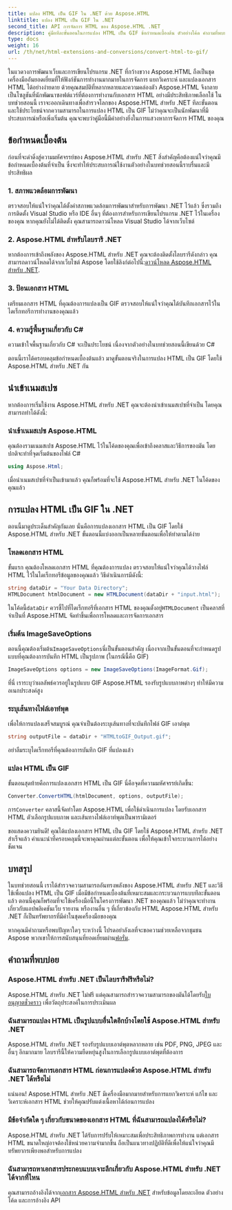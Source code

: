 ```yaml
---
title: แปลง HTML เป็น GIF ใน .NET ด้วย Aspose.HTML
linktitle: แปลง HTML เป็น GIF ใน .NET
second_title: API การจัดการ HTML ของ Aspose.HTML .NET
description: คู่มือทีละขั้นตอนในการแปลง HTML เป็น GIF ข้อกำหนดเบื้องต้น ตัวอย่างโค้ด คำถามที่พบบ่อย และอื่นๆ อีกมากมาย! เพิ่มประสิทธิภาพการจัดการ HTML ของคุณด้วย Aspose.HTML
type: docs
weight: 16
url: /th/net/html-extensions-and-conversions/convert-html-to-gif/
---
```


ในแวดวงการพัฒนาเว็บและการเขียนโปรแกรม .NET ที่กว้างขวาง Aspose.HTML ถือเป็นชุดเครื่องมืออันยอดเยี่ยมที่ให้ฟังก์ชันการทำงานมากมายในการจัดการ แยกวิเคราะห์ และแปลงเอกสาร HTML ได้อย่างง่ายดาย ด้วยคุณสมบัติที่หลากหลายและความคล่องตัว Aspose.HTML จึงกลายเป็นโซลูชันที่นักพัฒนาซอฟต์แวร์ที่ต้องการทำงานกับเอกสาร HTML อย่างมีประสิทธิภาพเลือกใช้ ในบทช่วยสอนนี้ เราจะออกเดินทางเพื่อสำรวจโลกของ Aspose.HTML สำหรับ .NET ทีละขั้นตอน และใช้ประโยชน์จากความสามารถในการแปลง HTML เป็น GIF ไม่ว่าคุณจะเป็นนักพัฒนาที่มีประสบการณ์หรือเพิ่งเริ่มต้น คุณจะพบว่าคู่มือนี้มีค่าอย่างยิ่งในการแสวงหาการจัดการ HTML ของคุณ

## ข้อกำหนดเบื้องต้น

ก่อนที่จะดำดิ่งสู่ความมหัศจรรย์ของ Aspose.HTML สำหรับ .NET สิ่งสำคัญคือต้องแน่ใจว่าคุณมีข้อกำหนดเบื้องต้นที่จำเป็น ซึ่งจะทำให้ประสบการณ์ใช้งานตัวอย่างในบทช่วยสอนนี้ราบรื่นและมีประสิทธิผล

### 1. สภาพแวดล้อมการพัฒนา

ตรวจสอบให้แน่ใจว่าคุณได้ตั้งค่าสภาพแวดล้อมการพัฒนาสำหรับการพัฒนา .NET ไว้แล้ว ซึ่งรวมถึงการติดตั้ง Visual Studio หรือ IDE อื่นๆ ที่ต้องการสำหรับการเขียนโปรแกรม .NET ไว้ในเครื่องของคุณ หากคุณยังไม่ได้ติดตั้ง คุณสามารถดาวน์โหลด Visual Studio ได้จากเว็บไซต์

### 2. Aspose.HTML สำหรับไลบรารี .NET

 หากต้องการเข้าถึงพลังของ Aspose.HTML สำหรับ .NET คุณจะต้องติดตั้งไลบรารีดังกล่าว คุณสามารถดาวน์โหลดได้จากเว็บไซต์ Aspose โดยใช้ลิงก์ต่อไปนี้:[ดาวน์โหลด Aspose.HTML สำหรับ .NET](https://releases.aspose.com/html/net/).

### 3. ป้อนเอกสาร HTML

เตรียมเอกสาร HTML ที่คุณต้องการแปลงเป็น GIF ตรวจสอบให้แน่ใจว่าคุณได้บันทึกเอกสารไว้ในไดเร็กทอรีการทำงานของคุณแล้ว

### 4. ความรู้พื้นฐานเกี่ยวกับ C#

ความเข้าใจพื้นฐานเกี่ยวกับ C# จะเป็นประโยชน์ เนื่องจากตัวอย่างในบทช่วยสอนนี้เขียนด้วย C#

ตอนนี้เราได้ครอบคลุมข้อกำหนดเบื้องต้นแล้ว มาดูขั้นตอนจริงในการแปลง HTML เป็น GIF โดยใช้ Aspose.HTML สำหรับ .NET กัน

## นำเข้าเนมสเปซ

หากต้องการเริ่มใช้งาน Aspose.HTML สำหรับ .NET คุณจะต้องนำเข้าเนมสเปซที่จำเป็น โดยคุณสามารถทำได้ดังนี้:

### นำเข้าเนมสเปซ Aspose.HTML

คุณต้องรวมเนมสเปซ Aspose.HTML ไว้ในโค้ดของคุณเพื่อเข้าถึงคลาสและวิธีการของมัน โดยปกติจะทำที่จุดเริ่มต้นของไฟล์ C#

```csharp
using Aspose.Html;
```

เมื่อนำเนมสเปซที่จำเป็นเข้ามาแล้ว คุณก็พร้อมที่จะใช้ Aspose.HTML สำหรับ .NET ในโค้ดของคุณแล้ว

## การแปลง HTML เป็น GIF ใน .NET

ตอนนี้มาดูประเด็นสำคัญกันเลย นั่นคือการแปลงเอกสาร HTML เป็น GIF โดยใช้ Aspose.HTML สำหรับ .NET ขั้นตอนนี้แบ่งออกเป็นหลายขั้นตอนเพื่อให้ทำตามได้ง่าย

### โหลดเอกสาร HTML

ขั้นแรก คุณต้องโหลดเอกสาร HTML ที่คุณต้องการแปลง ตรวจสอบให้แน่ใจว่าคุณได้วางไฟล์ HTML ไว้ในไดเร็กทอรีข้อมูลของคุณแล้ว วิธีดำเนินการมีดังนี้:

```csharp
string dataDir = "Your Data Directory";
HTMLDocument htmlDocument = new HTMLDocument(dataDir + "input.html");
```

 ในโค้ดนี้`dataDir` ควรชี้ไปที่ไดเร็กทอรีที่เอกสาร HTML ของคุณตั้งอยู่`HTMLDocument` เป็นคลาสที่จำเป็นที่ Aspose.HTML จัดทำขึ้นเพื่อการโหลดและการจัดการเอกสาร

### เริ่มต้น ImageSaveOptions

 ตอนนี้คุณต้องเริ่มต้น`ImageSaveOptions`นี่เป็นขั้นตอนสำคัญ เนื่องจากเป็นขั้นตอนที่จะกำหนดรูปแบบที่คุณต้องการบันทึก HTML เป็นรูปภาพ (ในกรณีนี้คือ GIF)

```csharp
ImageSaveOptions options = new ImageSaveOptions(ImageFormat.Gif);
```

ที่นี่ เราระบุว่าผลลัพธ์ควรอยู่ในรูปแบบ GIF Aspose.HTML รองรับรูปแบบภาพต่างๆ ทำให้มีความอเนกประสงค์สูง

### ระบุเส้นทางไฟล์เอาท์พุต

เพื่อให้การแปลงเสร็จสมบูรณ์ คุณจำเป็นต้องระบุเส้นทางที่จะบันทึกไฟล์ GIF เอาต์พุต

```csharp
string outputFile = dataDir + "HTMLtoGIF_Output.gif";
```

อย่าลืมระบุไดเร็กทอรีที่คุณต้องการบันทึก GIF ที่แปลงแล้ว

### แปลง HTML เป็น GIF

ขั้นตอนสุดท้ายคือการแปลงเอกสาร HTML เป็น GIF นี่คือจุดที่ความมหัศจรรย์เกิดขึ้น:

```csharp
Converter.ConvertHTML(htmlDocument, options, outputFile);
```

 การ`Converter` คลาสนี้จัดทำโดย Aspose.HTML เพื่อใช้ดำเนินการแปลง โดยรับเอกสาร HTML ตัวเลือกรูปแบบภาพ และเส้นทางไฟล์เอาท์พุตเป็นพารามิเตอร์

ขอแสดงความยินดี! คุณได้แปลงเอกสาร HTML เป็น GIF โดยใช้ Aspose.HTML สำหรับ .NET สำเร็จแล้ว คำแนะนำที่ครอบคลุมนี้จะพาคุณผ่านแต่ละขั้นตอน เพื่อให้คุณเข้าใจกระบวนการได้อย่างชัดเจน

## บทสรุป

ในบทช่วยสอนนี้ เราได้สำรวจความสามารถอันทรงพลังของ Aspose.HTML สำหรับ .NET และวิธีใช้เพื่อแปลง HTML เป็น GIF เมื่อมีข้อกำหนดเบื้องต้นที่เหมาะสมและกระบวนการแบบทีละขั้นตอนแล้ว ตอนนี้คุณก็พร้อมที่จะใช้เครื่องมือนี้ในโครงการพัฒนา .NET ของคุณแล้ว ไม่ว่าคุณจะทำงานเกี่ยวกับแอปพลิเคชันเว็บ รายงาน หรืองานอื่น ๆ ที่เกี่ยวข้องกับ HTML Aspose.HTML สำหรับ .NET ก็เป็นทรัพยากรที่มีค่าในชุดเครื่องมือของคุณ

 หากคุณมีคำถามหรือพบปัญหาใดๆ ระหว่างนี้ โปรดอย่าลังเลที่จะขอความช่วยเหลือจากชุมชน Aspose พวกเขาให้การสนับสนุนที่ยอดเยี่ยมผ่าน[ฟอรั่ม](https://forum.aspose.com/).

## คำถามที่พบบ่อย

### Aspose.HTML สำหรับ .NET เป็นไลบรารีฟรีหรือไม่?
 Aspose.HTML สำหรับ .NET ไม่ฟรี แต่คุณสามารถสำรวจความสามารถของมันได้โดยรับ[ใบอนุญาตชั่วคราว](https://purchase.aspose.com/temporary-license/) เพื่อวัตถุประสงค์ในการประเมินผล

### ฉันสามารถแปลง HTML เป็นรูปแบบอื่นใดอีกบ้างโดยใช้ Aspose.HTML สำหรับ .NET
Aspose.HTML สำหรับ .NET รองรับรูปแบบเอาต์พุตหลากหลาย เช่น PDF, PNG, JPEG และอื่นๆ อีกมากมาย ไลบรารีนี้ให้ความยืดหยุ่นสูงในการเลือกรูปแบบเอาต์พุตที่ต้องการ

### ฉันสามารถจัดการเอกสาร HTML ก่อนการแปลงด้วย Aspose.HTML สำหรับ .NET ได้หรือไม่
แน่นอน! Aspose.HTML สำหรับ .NET มีเครื่องมือมากมายสำหรับการแยกวิเคราะห์ แก้ไข และวิเคราะห์เอกสาร HTML ช่วยให้คุณปรับแต่งเนื้อหาได้ก่อนการแปลง

### มีข้อจำกัดใด ๆ เกี่ยวกับขนาดของเอกสาร HTML ที่ฉันสามารถแปลงได้หรือไม่?
Aspose.HTML สำหรับ .NET ได้รับการปรับให้เหมาะสมเพื่อประสิทธิภาพการทำงาน แต่เอกสาร HTML ขนาดใหญ่อาจต้องใช้หน่วยความจำมากขึ้น ถือเป็นแนวทางปฏิบัติที่ดีเพื่อให้แน่ใจว่าคุณมีทรัพยากรเพียงพอสำหรับการแปลง

### ฉันสามารถหาเอกสารประกอบแบบเจาะลึกเกี่ยวกับ Aspose.HTML สำหรับ .NET ได้จากที่ไหน
 คุณสามารถอ้างอิงได้จาก[เอกสาร Aspose.HTML สำหรับ .NET](https://reference.aspose.com/html/net/) สำหรับข้อมูลโดยละเอียด ตัวอย่างโค้ด และการอ้างอิง API
